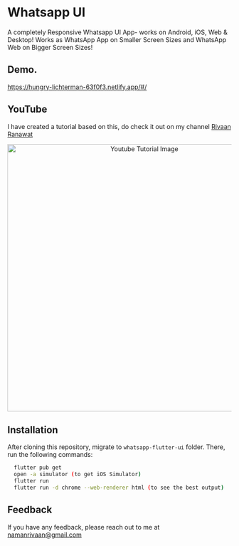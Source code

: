 
# Whatsapp UI

A completely Responsive Whatsapp UI App- works on Android, iOS, Web & Desktop! Works as WhatsApp App on Smaller Screen Sizes and WhatsApp Web on Bigger Screen Sizes!



## Demo.

https://hungry-lichterman-63f0f3.netlify.app/#/

## YouTube
I have created a tutorial based on this, do check it out on my channel [Rivaan Ranawat](https://www.youtube.com/watch?v=g1hmeP8WZHU) 

<p align="center">
  <img width="600" src="https://github.com/RivaanRanawat/whatsapp-flutter-ui/blob/main/screenshot.jpg" alt="Youtube Tutorial Image">
</p>


## Installation
After cloning this repository, migrate to ```whatsapp-flutter-ui``` folder. There, run the following commands:
```bash
  flutter pub get
  open -a simulator (to get iOS Simulator)
  flutter run
  flutter run -d chrome --web-renderer html (to see the best output)
```
    
## Feedback

If you have any feedback, please reach out to me at namanrivaan@gmail.com
